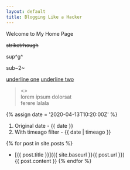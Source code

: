 ```yaml
---
layout: default
title: Blogging Like a Hacker
---
```


Welcome to My Home Page

~~striketrhough~~

sup^g^

sub~2~

<u>underline one</u>
<ins>underline two</ins>
 
> <<qa>>  
> lorem
> ipsum
> dolorsat  
> ferere
> lalala


{% assign date = '2020-04-13T10:20:00Z' %}

1. Original date - {{ date }}
2. With timeago filter - {{ date | timeago }}

{% for post in site.posts %}
* [{{ post.title }}]({{ site.baseurl }}{{ post.url }})  
  {{ post.content }}
{% endfor %}

